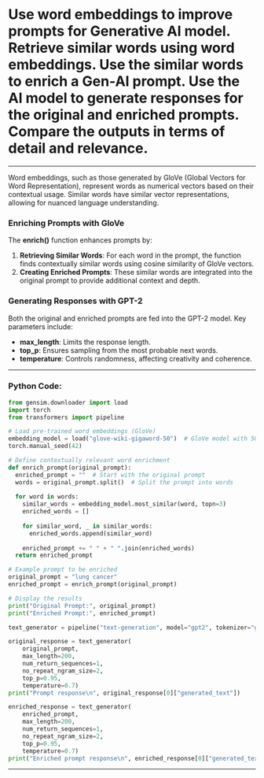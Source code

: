 # Use word embeddings to improve prompts for Generative AI model. Retrieve similar words using word embeddings. Use the similar words to enrich a Gen-AI prompt. Use the AI model to generate responses for the original and enriched prompts. Compare the outputs in terms of detail and relevance.

---

Word embeddings, such as those generated by GloVe (Global Vectors for Word Representation), represent words as numerical vectors based on their contextual usage. Similar words have similar vector representations, allowing for nuanced language understanding.
### Enriching Prompts with GloVe

The **enrich()** function enhances prompts by:
1. **Retrieving Similar Words**: For each word in the prompt, the function finds contextually similar words using cosine similarity of GloVe vectors.
2. **Creating Enriched Prompts**: These similar words are integrated into the original prompt to provide additional context and depth.

### Generating Responses with GPT-2

Both the original and enriched prompts are fed into the GPT-2 model. Key parameters include:
- **max_length**: Limits the response length.
- **top_p**: Ensures sampling from the most probable next words.
- **temperature**: Controls randomness, affecting creativity and coherence.

---
### Python Code:

```python
from gensim.downloader import load
import torch
from transformers import pipeline

# Load pre-trained word embeddings (GloVe)
embedding_model = load("glove-wiki-gigaword-50")  # GloVe model with 50 dimensions
torch.manual_seed(42)

# Define contextually relevant word enrichment
def enrich_prompt(original_prompt):
  enriched_prompt = ""  # Start with the original prompt
  words = original_prompt.split()  # Split the prompt into words
  
  for word in words:
    similar_words = embedding_model.most_similar(word, topn=3)
    enriched_words = []
    
    for similar_word, _ in similar_words:
      enriched_words.append(similar_word)
      
    enriched_prompt += " " + " ".join(enriched_words)
  return enriched_prompt

# Example prompt to be enriched
original_prompt = "lung cancer"
enriched_prompt = enrich_prompt(original_prompt)

# Display the results
print("Original Prompt:", original_prompt)
print("Enriched Prompt:", enriched_prompt)

text_generator = pipeline("text-generation", model="gpt2", tokenizer="gpt2")

original_response = text_generator(
    original_prompt,
    max_length=200,
    num_return_sequences=1,
    no_repeat_ngram_size=2,
    top_p=0.95,
    temperature=0.7)
print("Prompt response\n", original_response[0]["generated_text"])

enriched_response = text_generator(
    enriched_prompt,
    max_length=200,
    num_return_sequences=1,
    no_repeat_ngram_size=2,
    top_p=0.95,
    temperature=0.7)
print("Enriched prompt response\n", enriched_response[0]["generated_text"])
```
---